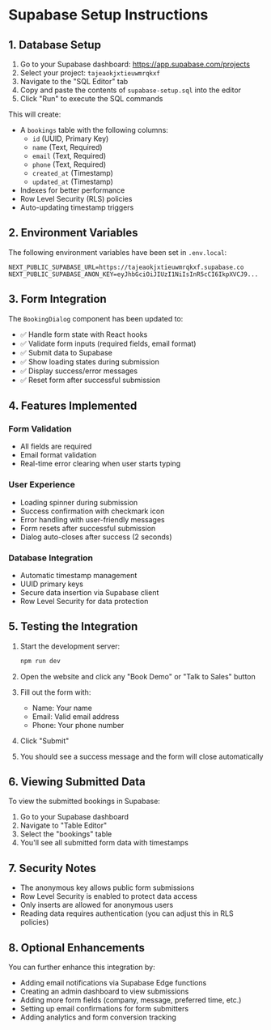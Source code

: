 # Supabase Setup Instructions

## 1. Database Setup

1. Go to your Supabase dashboard: https://app.supabase.com/projects
2. Select your project: `tajeaokjxtieuwmrqkxf`
3. Navigate to the "SQL Editor" tab
4. Copy and paste the contents of `supabase-setup.sql` into the editor
5. Click "Run" to execute the SQL commands

This will create:
- A `bookings` table with the following columns:
  - `id` (UUID, Primary Key)
  - `name` (Text, Required)
  - `email` (Text, Required)
  - `phone` (Text, Required)
  - `created_at` (Timestamp)
  - `updated_at` (Timestamp)
- Indexes for better performance
- Row Level Security (RLS) policies
- Auto-updating timestamp triggers

## 2. Environment Variables

The following environment variables have been set in `.env.local`:

```
NEXT_PUBLIC_SUPABASE_URL=https://tajeaokjxtieuwmrqkxf.supabase.co
NEXT_PUBLIC_SUPABASE_ANON_KEY=eyJhbGciOiJIUzI1NiIsInR5cCI6IkpXVCJ9...
```

## 3. Form Integration

The `BookingDialog` component has been updated to:
- ✅ Handle form state with React hooks
- ✅ Validate form inputs (required fields, email format)
- ✅ Submit data to Supabase
- ✅ Show loading states during submission
- ✅ Display success/error messages
- ✅ Reset form after successful submission

## 4. Features Implemented

### Form Validation
- All fields are required
- Email format validation
- Real-time error clearing when user starts typing

### User Experience
- Loading spinner during submission
- Success confirmation with checkmark icon
- Error handling with user-friendly messages
- Form resets after successful submission
- Dialog auto-closes after success (2 seconds)

### Database Integration
- Automatic timestamp management
- UUID primary keys
- Secure data insertion via Supabase client
- Row Level Security for data protection

## 5. Testing the Integration

1. Start the development server:
   ```bash
   npm run dev
   ```

2. Open the website and click any "Book Demo" or "Talk to Sales" button
3. Fill out the form with:
   - Name: Your name
   - Email: Valid email address
   - Phone: Your phone number
4. Click "Submit"
5. You should see a success message and the form will close automatically

## 6. Viewing Submitted Data

To view the submitted bookings in Supabase:
1. Go to your Supabase dashboard
2. Navigate to "Table Editor"
3. Select the "bookings" table
4. You'll see all submitted form data with timestamps

## 7. Security Notes

- The anonymous key allows public form submissions
- Row Level Security is enabled to protect data access
- Only inserts are allowed for anonymous users
- Reading data requires authentication (you can adjust this in RLS policies)

## 8. Optional Enhancements

You can further enhance this integration by:
- Adding email notifications via Supabase Edge functions
- Creating an admin dashboard to view submissions
- Adding more form fields (company, message, preferred time, etc.)
- Setting up email confirmations for form submitters
- Adding analytics and form conversion tracking 